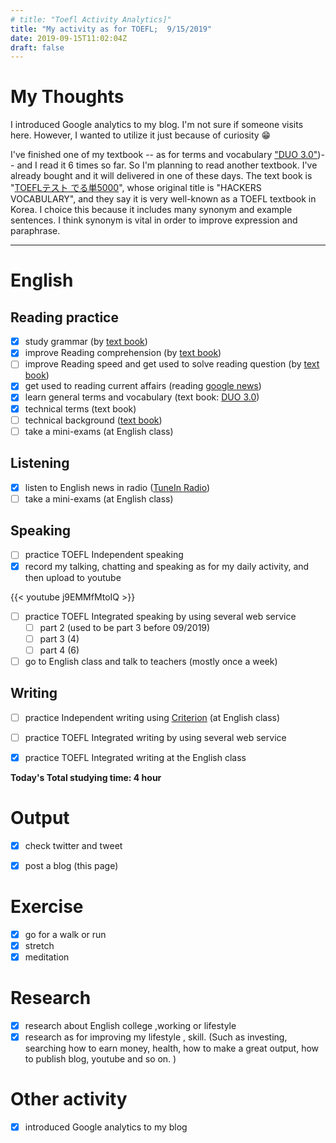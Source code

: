 ```yaml
---
# title: "Toefl Activity Analytics]"
title: "My activity as for TOEFL;  9/15/2019"
date: 2019-09-15T11:02:04Z
draft: false
---
```


# My Thoughts


I introduced Google analytics to my blog. I'm not sure if someone visits here. However, I wanted to utilize it just because of curiosity 😁

I've finished one of my textbook -- as for terms and vocabulary ["DUO 3.0"](https://www.amazon.co.jp/dp/4900790052/))-- and I read it 6 times so far. So I'm planning to read another textbook. I've already bought and it will delivered in one of these days. The text book is "[TOEFLテスト でる単5000](https://www.amazon.co.jp/dp/4866390611/)", whose original title is "HACKERS VOCABULARY", and they say it is very well-known as a TOEFL textbook in Korea. I choice this because it includes many synonym and example sentences. I think synonym is vital in order to improve expression and paraphrase. 













------



# English

## Reading practice

- [x] study grammar (by [text book](https://www.amazon.co.jp/dp/4896808371/))
- [x] improve Reading  comprehension (by [text book](https://www.amazon.co.jp/dp/4010323310/))
- [ ] improve Reading speed and get used to solve reading question (by [text book](https://www.amazon.co.jp/dp/4862902014/))
- [x] get used to reading current affairs (reading [google news](https://news.google.com/))
- [x] learn general terms and  vocabulary (text book: [DUO 3.0](https://www.amazon.co.jp/dp/4900790052/))
- [x] technical terms (text book)
- [ ] technical background ([text book](https://www.amazon.co.jp/dp/B010F8HNT2/))
- [ ] take a mini-exams (at English class)

## Listening

- [x] listen to English news in radio ([TuneIn Radio](https://tunein.com))
- [ ] take a mini-exams (at English class)

## Speaking

- [ ] practice TOEFL Independent speaking
- [x] record my talking, chatting and speaking as for my daily activity, and then upload to youtube

{{< youtube j9EMMfMtoIQ >}}

- [ ] practice TOEFL Integrated speaking  by using several web service
  - [ ] part 2 (used to be part 3 before 09/2019)
  - [ ] part 3 (4)
  - [ ] part 4 (6)
- [ ] go to English class and talk to teachers (mostly once a week)

## Writing

- [ ] practice Independent writing using [Criterion](https://criterion.ets.org/criterion/default.aspx) (at English class)
- [ ] practice TOEFL Integrated writing by using several web service
- [x] practice TOEFL Integrated writing at the English class



**Today's Total studying time:    4  hour**



# Output

- [x] check twitter and tweet
- [x] post a blog (this page)



# Exercise

- [x] go for a walk or run
- [x] stretch
- [x] meditation

# Research

- [x] research about English college ,working or lifestyle
- [x] research as for improving my lifestyle , skill. (Such as investing, searching how to earn money, health, how to make a great output, how to publish blog, youtube and so on. )

# Other activity

- [x] introduced Google analytics to my blog

